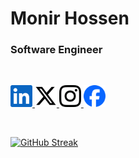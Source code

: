 # Monir Hossen
### Software Engineer


<br>
<div Style="display:flex">

<a href="https://www.linkedin.com/in/swemonir/"> <img src="Assets/Linkedin.svg" alt="" height="35px" weidth="auto"> </a>
<a href="https://x.com/SWE_Monir"> <img src="Assets/x.svg" alt="" height="35px" weidth="auto"> </a>
<a href="https://www.instagram.com/swe.monir/"> <img src="Assets/Instagram.svg" alt="" height="35px" weidth="auto"> </a>
<a href="https://www.facebook.com/SWE.Mr.Monir"> <img src="Assets/Facebook.svg" alt="" height="35px" weidth="auto"> </a>

</div>
<br>

[![GitHub Streak](https://github-readme-streak-stats.herokuapp.com?user=SWE-Monir&theme=meta-dark&border_radius=4)](https://git.io/streak-stats)
